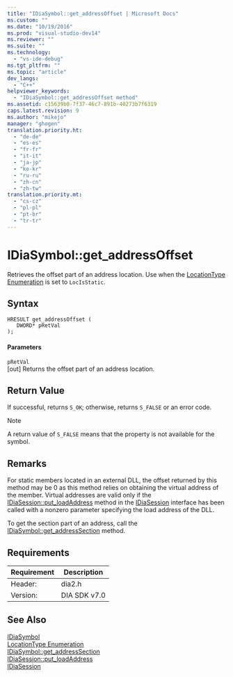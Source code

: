 ```yaml
---
title: "IDiaSymbol::get_addressOffset | Microsoft Docs"
ms.custom: ""
ms.date: "10/19/2016"
ms.prod: "visual-studio-dev14"
ms.reviewer: ""
ms.suite: ""
ms.technology: 
  - "vs-ide-debug"
ms.tgt_pltfrm: ""
ms.topic: "article"
dev_langs: 
  - "C++"
helpviewer_keywords: 
  - "IDiaSymbol::get_addressOffset method"
ms.assetid: c15639b0-7f37-46c7-891b-40273b7f6319
caps.latest.revision: 9
ms.author: "mikejo"
manager: "ghogen"
translation.priority.ht: 
  - "de-de"
  - "es-es"
  - "fr-fr"
  - "it-it"
  - "ja-jp"
  - "ko-kr"
  - "ru-ru"
  - "zh-cn"
  - "zh-tw"
translation.priority.mt: 
  - "cs-cz"
  - "pl-pl"
  - "pt-br"
  - "tr-tr"
---
```

# IDiaSymbol::get_addressOffset
Retrieves the offset part of an address location. Use when the [LocationType Enumeration](../debugger/locationtype.md) is set to `LocIsStatic`.  
  
## Syntax  
  
```cpp#  
HRESULT get_addressOffset (   
   DWORD* pRetVal  
);  
```  
  
#### Parameters  
 `pRetVal`  
 [out] Returns the offset part of an address location.  
  
## Return Value  
 If successful, returns `S_OK`; otherwise, returns `S_FALSE` or an error code.  
  
> [!NOTE]
>  A return value of `S_FALSE` means that the property is not available for the symbol.  
  
## Remarks  
 For static members located in an external DLL, the offset returned by this method may be 0 as this method relies on obtaining the virtual address of the member. Virtual addresses are valid only if the [IDiaSession::put_loadAddress](../debugger/idiasession--put_loadaddress.md) method in the [IDiaSession](../debugger/idiasession.md) interface has been called with a nonzero parameter specifying the load address of the DLL.  
  
 To get the section part of an address, call the [IDiaSymbol::get_addressSection](../debugger/idiasymbol--get_addresssection.md) method.  
  
## Requirements  
  
|Requirement|Description|  
|-----------------|-----------------|  
|Header:|dia2.h|  
|Version:|DIA SDK v7.0|  
  
## See Also  
 [IDiaSymbol](../debugger/idiasymbol.md)   
 [LocationType Enumeration](../debugger/locationtype.md)   
 [IDiaSymbol::get_addressSection](../debugger/idiasymbol--get_addresssection.md)   
 [IDiaSession::put_loadAddress](../debugger/idiasession--put_loadaddress.md)   
 [IDiaSession](../debugger/idiasession.md)
